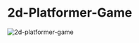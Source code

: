# 2d-Platformer-Game

![2d-platformer-game](C:\Users\Tarık\Documents\2d-Platformer-Game\2d-platformer-game.png)